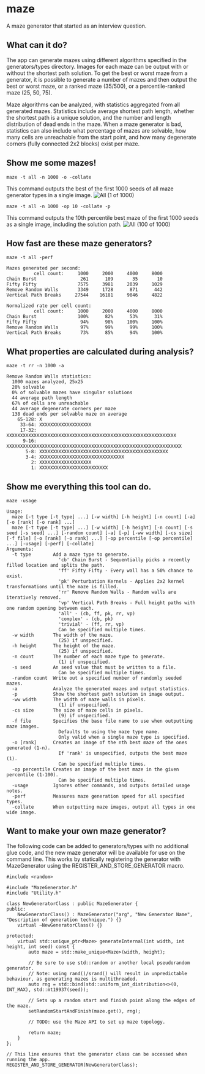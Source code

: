 # maze
A maze generator that started as an interview question.

## What can it do?
The app can generate mazes using different algorithms specified in the generators/types directory. 
Images for each maze can be output with or without the shortest path solution. 
To get the best or worst maze from a generator, it is possible to generate a number of mazes and then output the best or worst maze, or a ranked maze (35/500), or a percentile-ranked maze (25, 50, 75).

Maze algorithms can be analyzed, with statistics aggregated from all generated mazes.
Statistics include average shortest path length, whether the shortest path is a unique solution, and the number and length distribution of dead ends in the maze.
When a maze generator is bad, statistics can also include what percentage of mazes are solvable, how many cells are unreachable from the start point, and how many degenerate corners (fully connected 2x2 blocks) exist per maze.

## Show me some mazes!

```
maze -t all -n 1000 -o -collate
```
This command outputs the best of the first 1000 seeds of all maze generator types in a single image.
![All (1 of 1000)](https://user-images.githubusercontent.com/5326140/233759804-9e3f06a4-4f3d-4349-9285-f662fb690eeb.png)

```
maze -t all -n 1000 -op 10 -collate -p
```
This command outputs the 10th percentile best maze of the first 1000 seeds as a single image, including the solution path.
![All (100 of 1000)](https://user-images.githubusercontent.com/5326140/233760289-a3607ef6-2ff2-45e7-b685-d2ffcbc25211.png)

## How fast are these maze generators?
```
maze -t all -perf

Mazes generated per second:
          cell count:     1000     2000     4000     8000
Chain Burst                261      109       35       10
Fifty Fifty               7575     3981     2039     1029
Remove Random Walls       3349     1728      871      442
Vertical Path Breaks     27544    16181     9046     4822

Normalized rate per cell count:
          cell count:     1000     2000     4000     8000
Chain Burst               100%      82%      53%      31%
Fifty Fifty                94%      98%     100%     100%
Remove Random Walls        97%      99%      99%     100%
Vertical Path Breaks       73%      85%      94%     100%
```

## What properties are calculated during analysis?
```
maze -t rr -n 1000 -a

Remove Random Walls statistics:
  1000 mazes analyzed, 25x25
  20% solvable
  0% of solvable mazes have singular solutions
  44 average path length
  67% of cells are unreachable
  44 average degenerate corners per maze
  138 dead ends per solvable maze on average
    65-128: X
     33-64: XXXXXXXXXXXXXXXXXXX
     17-32: XXXXXXXXXXXXXXXXXXXXXXXXXXXXXXXXXXXXXXXXXXXXXXXXXXXXXXXXXXXXXX
      9-16: XXXXXXXXXXXXXXXXXXXXXXXXXXXXXXXXXXXXXXXXXXXXXXXXXXXXXXXXXXXXXXXX
       5-8: XXXXXXXXXXXXXXXXXXXXXXXXXXXXXXXXXXXXXXXXXXXXXXX
       3-4: XXXXXXXXXXXXXXXXXXXXXXXXXXXXXXX
         2: XXXXXXXXXXXXXXXXXXX
         1: XXXXXXXXXXXXXXXXXXXXXXXXX
```

## Show me everything this tool can do.
```
maze -usage

Usage:
  maze [-t type [-t type] ...] [-w width] [-h height] [-n count] [-a] [-o [rank] [-o rank] ...]
  maze [-t type [-t type] ...] [-w width] [-h height] [-n count] [-s seed [-s seed] ...] [-random count] [-a] [-p] [-ww width] [-cs size] [-f file] [-o [rank] [-o rank] ...] [-op percentile [-op percentile] ...] [-usage] [-perf] [-collate]
Arguments:
  -t type        Add a maze type to generate.
                   'cb' Chain Burst - Sequentially picks a recently filled location and splits the path.
                   'ff' Fifty Fifty - Every wall has a 50% chance to exist.
                   'pk' Perturbation Kernels - Applies 2x2 kernel transformations until the maze is filled.
                   'rr' Remove Random Walls - Random walls are iteratively removed.
                   'vp' Vertical Path Breaks - Full height paths with one random opening between each.
                   'all' - (cb, ff, pk, rr, vp)
                   'complex' - (cb, pk)
                   'trivial' - (ff, rr, vp)
                   Can be specified multiple times.
  -w width       The width of the maze.
                   (25) if unspecified.
  -h height      The height of the maze.
                   (25) if unspecified.
  -n count       The number of each maze type to generate.
                   (1) if unspecified.
  -s seed        An seed value that must be written to a file.
                   Can be specified multiple times.
  -random count  Write out a specified number of randomly seeded mazes.
  -a             Analyze the generated mazes and output statistics.
  -p             Show the shortest path solution in image output.
  -ww width      The width of maze walls in pixels.
                   (1) if unspecified.
  -cs size       The size of maze cells in pixels.
                   (9) if unspecified.
  -f file        Specifies the base file name to use when outputting maze images.
                   Defaults to using the maze type name.
                   Only valid when a single maze type is specified.
  -o [rank]      Creates an image of the nth best maze of the ones generated (1-n).
                   If 'rank' is unspecified, outputs the best maze (1).
                   Can be specified multiple times.
  -op percentile Creates an image of the best maze in the given percentile (1-100).
                   Can be specified multiple times.
  -usage         Ignores other commands, and outputs detailed usage notes.
  -perf          Measures maze generation speed for all specified types.
  -collate       When outputting maze images, output all types in one wide image.
```

## Want to make your own maze generator?
The following code can be added to generators/types with no additional glue code, and the new maze generator will be available for use on the command line.
This works by statically registering the generator with MazeGenerator using the REGISTER_AND_STORE_GENERATOR macro.
```
#include <random>

#include "MazeGenerator.h"
#include "Utility.h"

class NewGeneratorClass : public MazeGenerator {
public:
    NewGeneratorClass() : MazeGenerator("arg", "New Generator Name", "Description of generation technique.") {}
    virtual ~NewGeneratorClass() {}
    
protected:
    virtual std::unique_ptr<Maze> generateInternal(int width, int height, int seed) const {
        auto maze = std::make_unique<Maze>(width, height);
        
        // Be sure to use std::random or another local pseudorandom generator.
        // Note: using rand()/srand() will result in unpredictable behaviour, as generating mazes is multithreaded.
        auto rng = std::bind(std::uniform_int_distribution<>(0, INT_MAX), std::mt19937(seed));
        
        // Sets up a random start and finish point along the edges of the maze.
        setRandomStartAndFinish(maze.get(), rng);
        
        // TODO: use the Maze API to set up maze topology.
        
        return maze;
    }
};

// This line ensures that the generator class can be accessed when running the app.
REGISTER_AND_STORE_GENERATOR(NewGeneratorClass);
```
